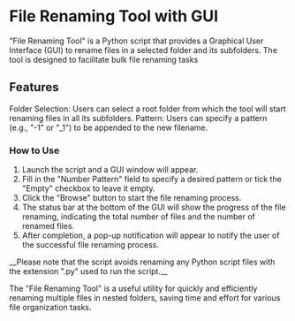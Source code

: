 # File Renaming Tool with GUI
<p>"File Renaming Tool" is a Python script that provides a Graphical User Interface (GUI) to rename files in a selected folder and its subfolders. The tool is designed to facilitate bulk file renaming tasks</p>

## Features
Folder Selection: Users can select a root folder from which the tool will start renaming files in all its subfolders.
Pattern: Users can specify a pattern (e.g., "-1" or "_1") to be appended to the new filename.

### How to Use
<ol>
<li>Launch the script and a GUI window will appear.</li>
<li>Fill in the "Number Pattern" field to specify a desired pattern or tick the "Empty" checkbox to leave it empty.</li>
<li>Click the "Browse" button to start the file renaming process.</li>
<li>The status bar at the bottom of the GUI will show the progress of the file renaming, indicating the total number of files and the number of renamed files.</li>
<li>After completion, a pop-up notification will appear to notify the user of the successful file renaming process.</li>
</ol>
__Please note that the script avoids renaming any Python script files with the extension ".py" used to run the script.__

The "File Renaming Tool" is a useful utility for quickly and efficiently renaming multiple files in nested folders, saving time and effort for various file organization tasks.